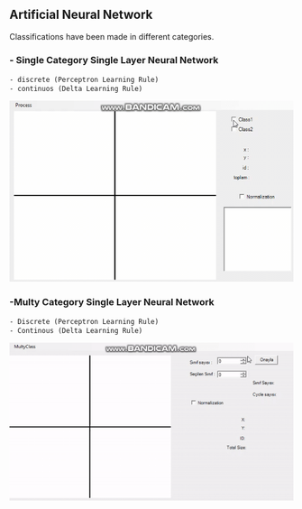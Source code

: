 ## Artificial Neural Network
Classifications have been made in different categories.
### - Single Category Single Layer Neural Network
    - discrete (Perceptron Learning Rule)
    - continuos (Delta Learning Rule)
    
![ ](single-continous.gif)
    
### -Multy Category Single Layer Neural Network 
    - Discrete (Perceptron Learning Rule) 
    - Continous (Delta Learning Rule)
    
![ ](Multy-Discrete.gif)
